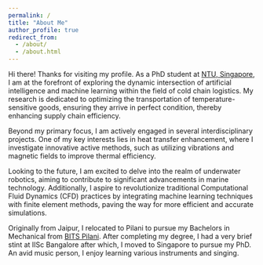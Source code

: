 ```yaml
---
permalink: /
title: "About Me"
author_profile: true
redirect_from: 
  - /about/
  - /about.html
---
```


Hi there! Thanks for visiting my profile. As a PhD student at [NTU, Singapore](https://www.ntu.edu.sg/), I am at the forefront of exploring the dynamic intersection of artificial intelligence and machine learning within the field of cold chain logistics. My research is dedicated to optimizing the transportation of temperature-sensitive goods, ensuring they arrive in perfect condition, thereby enhancing supply chain efficiency.

Beyond my primary focus, I am actively engaged in several interdisciplinary projects. One of my key interests lies in heat transfer enhancement, where I investigate innovative active methods, such as utilizing vibrations and magnetic fields to improve thermal efficiency.

Looking to the future, I am excited to delve into the realm of underwater robotics, aiming to contribute to significant advancements in marine technology. Additionally, I aspire to revolutionize traditional Computational Fluid Dynamics (CFD) practices by integrating machine learning techniques with finite element methods, paving the way for more efficient and accurate simulations.

Originally from Jaipur, I relocated to Pilani to pursue my Bachelors in Mechanical from [BITS Pilani](https://www.bits-pilani.ac.in/). After completing my degree, I had a very brief stint at IISc Bangalore after which, I moved to Singapore to pursue my PhD. An avid music person, I enjoy learning various instruments and singing.
